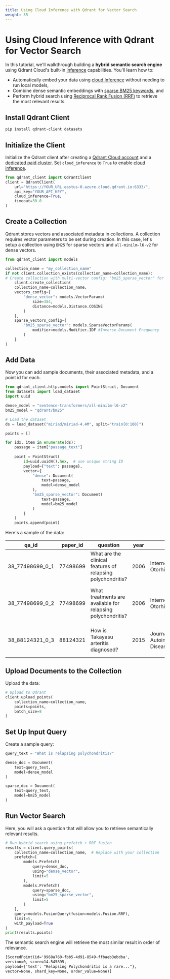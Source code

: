 ```yaml
---
title: Using Cloud Inference with Qdrant for Vector Search
weight: 35
---
```

# Using Cloud Inference with Qdrant for Vector Search
In this tutorial, we'll walkthrough building a **hybrid semantic search engine** using Qdrant Cloud's built-in [inference](/documentation/cloud/inference/) capabilities. You'll learn how to:
- Automatically embed your data using [cloud Inference](/documentation/cloud/inference/) without needing to run local models,
- Combine dense semantic embeddings with [sparse BM25 keywords](https://qdrant.tech/documentation/advanced-tutorials/reranking-hybrid-search/),  and
- Perform hybrid search using  [Reciprocal Rank Fusion (RRF)](https://qdrant.tech/documentation/concepts/hybrid-queries/) to retrieve the most relevant results.
## Install Qdrant Client
```bash
pip install qdrant-client datasets
```
## Initialize the Client
Initialize the Qdrant client after creating a [Qdrant Cloud account](/documentation/cloud/) and a [dedicated paid cluster](/documentation/cloud/create-cluster/). Set `cloud_inference` to `True` to enable [cloud inference](/documentation/cloud/inference/). 
```python
from qdrant_client import QdrantClient
client = QdrantClient(
    url="https://YOUR_URL.eastus-0.azure.cloud.qdrant.io:6333/",
    api_key="YOUR_API_KEY",
    cloud_inference=True,
    timeout=30.0
)  
```
## Create a Collection
Qdrant stores vectors and associated metadata in collections. A collection requires vector parameters to be set during creation. In this case, let's setup a collection using `BM25` for sparse vectors and `all-minilm-l6-v2` for dense vectors. 
```python
from qdrant_client import models

collection_name = "my_collection_name"
if not client.collection_exists(collection_name=collection_name):
# Create collection with multi-vector config: "bm25_sparse_vector" for BM25, "dense_vector" for MiniLM
    client.create_collection(
    collection_name=collection_name,
    vectors_config={
        "dense_vector": models.VectorParams(
            size=384,
            distance=models.Distance.COSINE
        )
    },
    sparse_vectors_config={
        "bm25_sparse_vector": models.SparseVectorParams(
            modifier=models.Modifier.IDF #Inverse Document Frequency
        )
    }
)
```
## Add Data
Now you can add sample documents, their associated metadata, and a point id for each.

```python
from qdrant_client.http.models import PointStruct, Document
from datasets import load_dataset
import uuid

dense_model = "sentence-transformers/all-minilm-l6-v2"
bm25_model = "qdrant/bm25"

# Load the dataset
ds = load_dataset("miriad/miriad-4.4M", split="train[0:100]")

points = []

for idx, item in enumerate(ds):
    passage = item["passage_text"]
    
    point = PointStruct(
        id=uuid.uuid4().hex,  # use unique string ID
        payload={"text": passage},
        vector={
            "dense": Document(
                text=passage,
                model=dense_model
            ),
            "bm25_sparse_vector": Document(
                text=passage,
                model=bm25_model
            )
        }
    )
    points.append(point)

```
Here's a sample of the data:

| qa_id              | paper_id | question                                              | year | venue                                | specialty    | passage_text                                          |
|--------------------|----------|-------------------------------------------------------|------|--------------------------------------|--------------|--------------------------------------------------------|
| 38_77498699_0_1    | 77498699 | What are the clinical features of relapsing polychondritis? | 2006 | Internet Journal of Otorhinolaryngology | Rheumatology | A 45-year-old man presented with painful swelling...  |
| 38_77498699_0_2    | 77498699 | What treatments are available for relapsing polychondritis? | 2006 | Internet Journal of Otorhinolaryngology | Rheumatology | Patient showed improvement after treatment with...     |
| 38_88124321_0_3    | 88124321 | How is Takayasu arteritis diagnosed?                  | 2015 | Journal of Autoimmune Diseases        | Rheumatology | A 32-year-old woman with fatigue and limb pain...      |


## Upload Documents to the Collection
Upload the data: 
```python
# Upload to Qdrant
client.upload_points(
    collection_name=collection_name, 
    points=points, 
    batch_size=8
)
```
## Set Up Input Query
Create a sample query:
```python
query_text = "What is relapsing polychondritis?"

dense_doc = Document(
    text=query_text,
    model=dense_model
)

sparse_doc = Document(
    text=query_text,
    model=bm25_model
)
```
## Run Vector Search
Here, you will ask a question that will allow you to retrieve semantically relevant results.
```python
# Run hybrid search using prefetch + RRF fusion
results = client.query_points(
    collection_name=collection_name,  # Replace with your collection
    prefetch=[
        models.Prefetch(
            query=dense_doc,
            using="dense_vector",
            limit=5
        ),
        models.Prefetch(
            query=sparse_doc,
            using="bm25_sparse_vector",
            limit=5
        )
    ],
    query=models.FusionQuery(fusion=models.Fusion.RRF),
    limit=5,
    with_payload=True
)
print(results.points)
```
The semantic search engine will retrieve the most similar result in order of relevance.
```markdown
[ScoredPoint(id='9968a760-fbb5-4d91-8549-ffbaeb3ebdba', 
version=0, score=14.545895, 
payload={'text': "Relapsing Polychondritis is a rare..."}, 
vector=None, shard_key=None, order_value=None)]
```